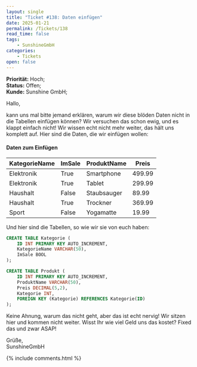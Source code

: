 ```yaml
---
layout: single
title: "Ticket #138: Daten einfügen"
date: 2025-01-21
permalink: /Tickets/138
read_time: false
tags:
    - SunshineGmbH
categories: 
    - Tickets
open: false
---
```

**Priorität:** Hoch;  
**Status:** Offen;  
**Kunde:** Sunshine GmbH;

Hallo, 

kann uns mal bitte jemand erklären, warum wir diese blöden Daten nicht in die Tabellen einfügen können? Wir versuchen das schon ewig, und es klappt einfach nicht! Wir wissen echt nicht mehr weiter, das hält uns komplett auf. Hier sind die Daten, die wir einfügen wollen:

#### Daten zum Einfügen

| KategorieName | ImSale | ProduktName | Preis  |
|---------------|--------|-------------|--------|
| Elektronik    | True     | Smartphone  | 499.99 |
| Elektronik    | True     | Tablet      | 299.99 |
| Haushalt      | False   | Staubsauger | 89.99  |
| Haushalt      | True     | Trockner    | 369.99 |
| Sport         | False   | Yogamatte   | 19.99  |

Und hier sind die Tabellen, so wie wir sie von euch haben:

```sql
CREATE TABLE Kategorie (
    ID INT PRIMARY KEY AUTO_INCREMENT,
    KategorieName VARCHAR(50),
    ImSale BOOL
);

CREATE TABLE Produkt (
    ID INT PRIMARY KEY AUTO_INCREMENT,
    ProduktName VARCHAR(50),
    Preis DECIMAL(5,2),
    Kategorie INT,
    FOREIGN KEY (Kategorie) REFERENCES Kategorie(ID)
);
```

Keine Ahnung, warum das nicht geht, aber das ist echt nervig! Wir sitzen hier und kommen nicht weiter. Wisst Ihr wie viel Geld uns das kostet?
Fixed das und zwar ASAP!

Grüße,  
SunshineGmbH

{% include comments.html %}